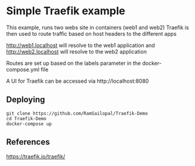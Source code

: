 # Simple Traefik example

This example, runs two webs site in containers (web1 and web2) Traefik is then used to route traffic based on host headers to the different apps

http://web1.localhost will resolve to the web1 application and http://web2.localhost will resolve to the web2 application

Routes are set up based on the labels parameter in the docker-compose.yml file

A UI for Traefik can be accessed via http://localhost:8080


## Deploying

    git clone https://github.com/RamSailopal/Traefik-Demo
    cd Traefik-Demo
    docker-compose up

## References

https://traefik.io/traefik/